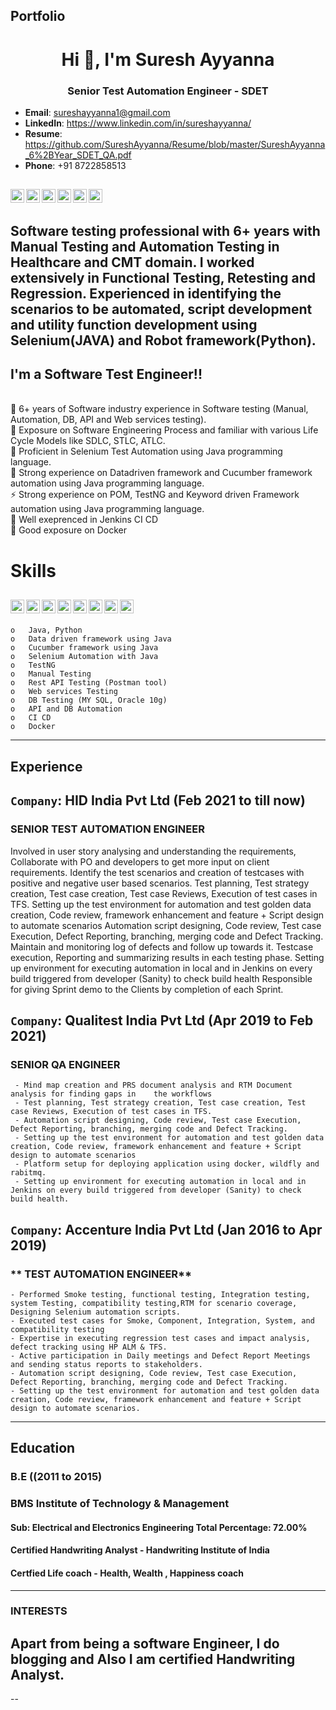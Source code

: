 ## Portfolio

<h1 align="center">Hi 👋, I'm Suresh Ayyanna</h1>
<h3 align="center">Senior Test Automation Engineer - SDET</h3>

- **Email**: sureshayyanna1@gmail.com
- **LinkedIn**: https://www.linkedin.com/in/sureshayyanna/
- **Resume**: https://github.com/SureshAyyanna/Resume/blob/master/SureshAyyanna_6%2BYear_SDET_QA.pdf
- **Phone**: +91 8722858513

[<img align="left" alt="codeSTACKr.com" width="22px" src="https://cdn.jsdelivr.net/npm/simple-icons@3.3.0/icons/github.svg" />][website]
[<img align="left" alt="codeSTACKr | LinkedIn" width="22px" src="https://cdn.jsdelivr.net/npm/simple-icons@v3/icons/linkedin.svg" />][linkedin]
[<img align="left" alt="codeSTACKr | Instagram" width="22px" src="https://cdn.jsdelivr.net/npm/simple-icons@v3/icons/facebook.svg" />][fb]
[<img align="left" alt="codeSTACKr | Instagram" width="22px" src="https://cdn.jsdelivr.net/npm/simple-icons@v3/icons/instagram.svg" />][instagram]
[<img align="left" alt="codeSTACKr | Instagram" width="22px" src="https://cdn.jsdelivr.net/npm/simple-icons@v3/icons/whatsapp.svg" />][whatsapp]
[<img align="left" alt="codeSTACKr | Instagram" width="22px" src="https://cdn.jsdelivr.net/npm/simple-icons@v3/icons/gmail.svg" />][gmail]
</br>
---

Software testing professional with 6+ years with Manual Testing and Automation Testing in Healthcare and CMT domain. I worked extensively in Functional Testing, Retesting and Regression. Experienced in identifying the scenarios to be automated, script development and utility function development using Selenium(JAVA) and Robot framework(Python).
---
## I'm a Software Test Engineer!! 

</br>🔭 6+ years of Software industry experience in Software testing (Manual, Automation, DB, API and Web services testing). 
</br>🌱 Exposure on Software Engineering Process and familiar with various Life Cycle Models like SDLC, STLC, ATLC.
</br>👯 Proficient in Selenium Test Automation using Java programming language.
</br>🥅 Strong experience on Datadriven framework and Cucumber framework automation using Java programming language.
</br>⚡ Strong experience on POM, TestNG and Keyword driven Framework automation using Java programming language.
</br>👯 Well exeprenced in Jenkins CI CD
</br>🔭 Good exposure on Docker
</br>

# Skills
[<img align="left" alt="codeSTACKr | Instagram" width="22px" src="https://cdn.jsdelivr.net/npm/simple-icons@3.3.0/icons/java.svg" />][website]
[<img align="left" alt="codeSTACKr | Instagram" width="22px" src="https://cdn.jsdelivr.net/npm/simple-icons@3.3.0/icons/jenkins.svg" />][website]
[<img align="left" alt="codeSTACKr | Instagram" width="22px" src="https://cdn.jsdelivr.net/npm/simple-icons@3.3.0/icons/git.svg" />][website]
[<img align="left" alt="codeSTACKr | Instagram" width="22px" src="https://cdn.jsdelivr.net/npm/simple-icons@3.3.0/icons/python.svg" />][website]
[<img align="left" alt="codeSTACKr | Instagram" width="22px" src="https://cdn.jsdelivr.net/npm/simple-icons@3.3.0/icons/html5.svg" />][website]
[<img align="left" alt="codeSTACKr | Instagram" width="22px" src="https://cdn.jsdelivr.net/npm/simple-icons@3.3.0/icons/css3.svg" />][website]
[<img align="left" alt="codeSTACKr | Instagram" width="22px" src="https://cdn.jsdelivr.net/npm/simple-icons@3.3.0/icons/eclipseide.svg" />][website]
[<img align="left" alt="codeSTACKr | Instagram" width="22px" src="https://cdn.jsdelivr.net/npm/simple-icons@3.3.0/icons/mysql.svg" />][website]
</br>
---
    o	Java, Python
    o	Data driven framework using Java
    o	Cucumber framework using Java
    o	Selenium Automation with Java
    o	TestNG 
    o	Manual Testing
    o	Rest API Testing (Postman tool)
    o	Web services Testing
    o	DB Testing (MY SQL, Oracle 10g)
    o	API and DB Automation
    o	CI CD
    o	Docker
---

## Experience
## ```Company```: HID India Pvt Ltd (Feb 2021 to till now)
### **SENIOR TEST AUTOMATION ENGINEER**


  Involved in user story analysing and understanding the requirements, Collaborate with PO and developers to get more input on client requirements.
  Identify the test scenarios and creation of testcases with positive and negative user based scenarios.
  Test planning, Test strategy creation, Test case creation, Test case Reviews, Execution of test cases in TFS.
 	Setting up the test environment for automation and test golden data creation, Code review, framework enhancement and feature + Script design to automate scenarios 
 	Automation script designing, Code review, Test case Execution, Defect Reporting, branching, merging code and Defect Tracking.  
 	Maintain and monitoring log of defects and follow up towards it. 
 	Testcase execution, Reporting and summarizing results in each testing phase.
 	Setting up environment for executing automation in local and in Jenkins on every build triggered from developer (Sanity) to check build health 
 	Responsible for giving Sprint demo to the Clients by completion of each Sprint.

## ```Company```: Qualitest India Pvt Ltd (Apr 2019 to Feb 2021)
### **SENIOR QA ENGINEER**
 	 - Mind map creation and PRS document analysis and RTM Document analysis for finding gaps in    the workflows 
 	 - Test planning, Test strategy creation, Test case creation, Test case Reviews, Execution of test cases in TFS.
 	 - Automation script designing, Code review, Test case Execution, Defect Reporting, branching, merging code and Defect Tracking.  
 	 - Setting up the test environment for automation and test golden data creation, Code review, framework enhancement and feature + Script design to automate scenarios 
 	 - Platform setup for deploying application using docker, wildfly and rabitmq.
 	 - Setting up environment for executing automation in local and in Jenkins on every build triggered from developer (Sanity) to check build health. 
   
## ```Company```: Accenture India Pvt Ltd (Jan 2016 to Apr 2019)
### ** TEST AUTOMATION ENGINEER** 
 	- Performed Smoke testing, functional testing, Integration testing, system Testing, compatibility testing,RTM for scenario coverage, Designing Selenium automation scripts.
 	- Executed test cases for Smoke, Component, Integration, System, and compatibility testing
 	- Expertise in executing regression test cases and impact analysis, defect tracking using HP ALM & TFS.
 	- Active participation in Daily meetings and Defect Report Meetings and sending status reports to stakeholders.
 	- Automation script designing, Code review, Test case Execution, Defect Reporting, branching, merging code and Defect Tracking.  
 	- Setting up the test environment for automation and test golden data creation, Code review, framework enhancement and feature + Script design to automate scenarios.
-----

## Education
### B.E ((2011 to 2015)
### BMS Institute of Technology & Management
#### Sub: Electrical and Electronics Engineering Total Percentage: 72.00%
#### Certified Handwriting Analyst - Handwriting Institute of India
#### Certfied Life coach - Health, Wealth , Happiness coach
---

### INTERESTS
Apart from being a software Engineer, I do blogging and Also I am certified Handwriting Analyst.
-----
[website]: https://github.com/sureshayyanna
[instagram]: https://instagram.com/suresh.ayyanna
[linkedin]: https://linkedin.com/in/sureshayyanna/
[fb]: https://www.facebook.com/iamsureshayyannaofficial
[whatsapp]: https://api.whatsapp.com/send?phone=918722858513&text=Hello%20Suresh%2C%0A%0AHow%20are%20you%3F
[gmail]: https://mail.google.com/mail/u/0/#inbox?compose=new
--
<!--
**sureshayyanna/sureshayyanna** is a ✨ _special_ ✨ repository because its `README.md` (this file) appears on your GitHub profile.
